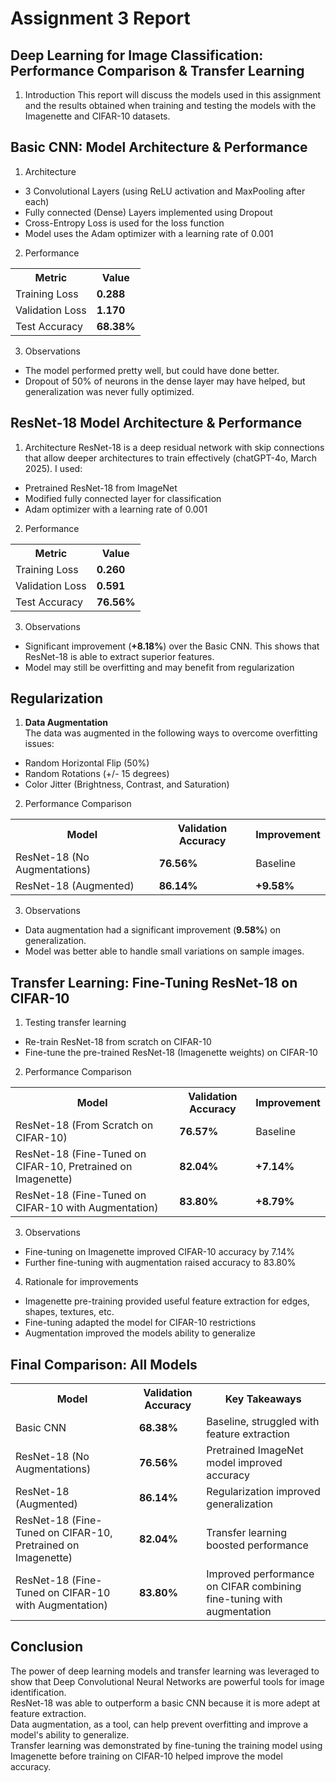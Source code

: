 # Assignment 3 Report

## Deep Learning for Image Classification: Performance Comparison & Transfer Learning
1. Introduction
This report will discuss the models used in this assignment and the results obtained when training and testing the models with the Imagenette and CIFAR-10 datasets.

## Basic CNN: Model Architecture & Performance
1. Architecture
 - 3 Convolutional Layers (using ReLU activation and MaxPooling after each)
 - Fully connected (Dense) Layers implemented using Dropout
 - Cross-Entropy Loss is used for the loss function
 - Model uses the Adam optimizer with a learning rate of 0.001
2. Performance  

<table>
  <tr>
    <th>Metric</th>
    <th>Value</th>
  </tr>
  <tr>
    <td>Training Loss</td>
    <td><strong>0.288</strong></td>
  </tr>
  <tr>
    <td>Validation Loss</td>
    <td><strong>1.170<strong></td>
  </tr>
  <tr>
    <td>Test Accuracy</td>
    <td><strong>68.38%</strong></td>
  </tr>
</table>


3. Observations  
 - The model performed pretty well, but could have done better.
 - Dropout of 50% of neurons in the dense layer may have helped, but generalization was never fully optimized.

## ResNet-18 Model Architecture & Performance
1. Architecture
ResNet-18 is a deep residual network with skip connections that allow deeper architectures to train effectively (chatGPT-4o, March 2025).  I used:  
 - Pretrained ResNet-18 from ImageNet
 - Modified fully connected layer for classification
 - Adam optimizer with a learning rate of 0.001  
2. Performance


<table>
  <tr>
    <th>Metric</th>
    <th>Value</th>
  </tr>
  <tr>
    <td>Training Loss</td>
    <td><strong>0.260</strong></td>
  </tr>
  <tr>
    <td>Validation Loss</td>
    <td><strong>0.591</strong></td>
  </tr>
  <tr>
    <td>Test Accuracy</td>
    <td><strong>76.56%</strong></td>
  </tr>
</table>


3. Observations
 - Significant improvement (**+8.18%**) over the Basic CNN. This shows that ResNet-18 is able to extract superior features.
 - Model may still be overfitting and may benefit from regularization

## Regularization
1. **Data Augmentation**  
The data was augmented in the following ways to overcome overfitting issues:  
 - Random Horizontal Flip (50%)
 - Random Rotations (+/- 15 degrees)
 - Color Jitter (Brightness, Contrast, and Saturation)  

2. Performance Comparison  


<table>
  <tr>
    <th>Model</th>
    <th>Validation Accuracy</th>
    <th>Improvement</th>
  </tr>
  <tr>
    <td>ResNet-18 (No Augmentations)</td>
    <td><strong>76.56%</strong></td>
    <td>Baseline</td>
  </tr>
  <tr>
    <td>ResNet-18 (Augmented)</td>
    <td><strong>86.14%</strong></td>
    <td><strong>+9.58%</strong></td>
  </tr>
</table>


3. Observations  
 - Data augmentation had a significant improvement (**9.58%**) on generalization.
 - Model was better able to handle small variations on sample images.  

## Transfer Learning: Fine-Tuning ResNet-18 on CIFAR-10
1. Testing transfer learning
 - Re-train ResNet-18 from scratch on CIFAR-10
 - Fine-tune the pre-trained ResNet-18 (Imagenette weights) on CIFAR-10
2. Performance Comparison  


<table>
  <tr>
    <th>Model</th>
    <th>Validation Accuracy</th>
    <th>Improvement</th>
  </tr>
  <tr>
    <td>ResNet-18 (From Scratch on CIFAR-10)</td>
    <td><strong>76.57%</strong></td>
    <td>Baseline</td>
  </tr>
  <tr>
    <td>ResNet-18 (Fine-Tuned on CIFAR-10, Pretrained on Imagenette)</td>
    <td><strong>82.04%</strong></td>
    <td><strong>+7.14%</strong></td>
  </tr>
  <tr>
    <td>ResNet-18 (Fine-Tuned on CIFAR-10 with Augmentation)</td>
    <td><strong>83.80%</strong></td>
    <td><strong>+8.79%</strong></td>
  </tr>
</table>


3. Observations  
 - Fine-tuning on Imagenette improved CIFAR-10 accuracy by 7.14%
 - Further fine-tuning with augmentation raised accuracy to 83.80%

4. Rationale for improvements  
 - Imagenette pre-training provided useful feature extraction for edges, shapes, textures, etc.  
 - Fine-tuning adapted the model for CIFAR-10 restrictions
 - Augmentation improved the models ability to generalize

## Final Comparison: All Models


<table>
  <tr>
    <th>Model</th>
    <th>Validation Accuracy</th>
    <th>Key Takeaways</th>
  </tr>
  <tr>
    <td>Basic CNN</td>
    <td><strong>68.38%</strong></td>
    <td>Baseline, struggled with feature extraction</td>
  </tr>
  <tr>
    <td>ResNet-18 (No Augmentations)</td>
    <td><strong>76.56%</strong></td>
    <td>Pretrained ImageNet model improved accuracy</td>
  </tr>
  <tr>
    <td>ResNet-18 (Augmented)</td>
    <td><strong>86.14%</strong></td>
    <td>Regularization improved generalization</td>
  </tr>
  <tr>
    <td>ResNet-18 (Fine-Tuned on CIFAR-10, Pretrained on Imagenette)</td>
    <td><strong>82.04%</strong></td>
    <td>Transfer learning boosted performance</td>
  </tr>
  <tr>
    <td>ResNet-18 (Fine-Tuned on CIFAR-10 with Augmentation)</td>
    <td><strong>83.80%</strong></td>
    <td>Improved performance on CIFAR combining fine-tuning with augmentation</td>
  </tr>
</table>


## Conclusion
The power of deep learning models and transfer learning was leveraged to show that Deep Convolutional Neural Networks are powerful tools for image identification.  
ResNet-18 was able to outperform a basic CNN because it is more adept at feature extraction.  
Data augmentation, as a tool, can help prevent overfitting and improve a model's ability to generalize.  
Transfer learning was demonstrated by fine-tuning the training model using Imagenette before training on CIFAR-10 helped improve the model accuracy.
